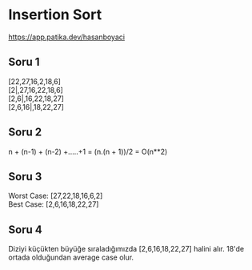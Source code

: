 # Insertion Sort
https://app.patika.dev/hasanboyaci
## Soru 1
[22,27,16,2,18,6] <br>
[2|,27,16,22,18,6]<br>
[2,6|,16,22,18,27]<br>
[2,6,16|,18,22,27]<br>

## Soru 2
n + (n-1) + (n-2) +.....+1 = (n.(n + 1))/2 = O(n**2)

## Soru 3
Worst Case: [27,22,18,16,6,2]<br>
Best Case: [2,6,16,18,22,27]

## Soru 4
Diziyi küçükten büyüğe sıraladığımızda [2,6,16,18,22,27] halini alır. 18'de ortada olduğundan average case olur.
